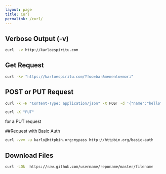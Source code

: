 ```yaml
---
layout: page
title: Curl
permalink: /curl/
---
```


## Verbose Output (-v)

```bash
curl  -v http://karloespiritu.com
```

## Get Request

```bash
curl -kv "https://karloespiritu.com/?foo=bar&memento=mori"
```

## POST or PUT Request

```bash
curl -k -H "Content-Type: application/json" -X POST -d '{"name":"hello","value":"world"}' https://httpbin.org/post
```

```bash
curl -X "PUT"
```
for a PUT request

##Request with Basic Auth

```bash
curl -vvv -u karlo@httpbin.org:mypass http://httpbin.org/basic-auth
```

## Download Files

```bash
curl -LOk  https://raw.github.com/username/reponame/master/filename
```